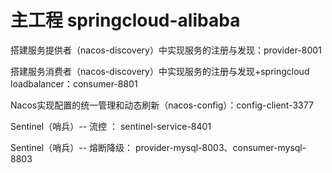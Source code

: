 # 主工程 springcloud-alibaba

搭建服务提供者（nacos-discovery）中实现服务的注册与发现：provider-8001

搭建服务消费者（nacos-discovery）中实现服务的注册与发现+springcloud loadbalancer：consumer-8801

Nacos实现配置的统一管理和动态刷新（nacos-config）：config-client-3377

Sentinel（哨兵）-- 流控 ： sentinel-service-8401

Sentinel（哨兵）-- 熔断降级： provider-mysql-8003、consumer-mysql-8803